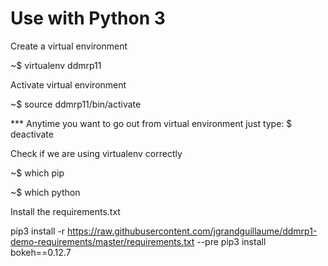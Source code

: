 # Use with Python 3

Create a virtual environment

~$ virtualenv ddmrp11

Activate virtual environment

~$ source ddmrp11/bin/activate

*** Anytime you want to go out from virtual environment just type: $ deactivate

Check if we are using virtualenv correctly

~$ which pip

~$ which python

Install the requirements.txt

pip3 install -r https://raw.githubusercontent.com/jgrandguillaume/ddmrp1-demo-requirements/master/requirements.txt --pre
pip3 install bokeh==0.12.7
